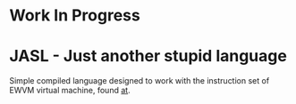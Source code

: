 # Work In Progress

# JASL - Just another stupid language

Simple compiled language designed to work with the instruction set of EWVM virtual machine, found [at](https://ewvm.epl.di.uminho.pt/).
